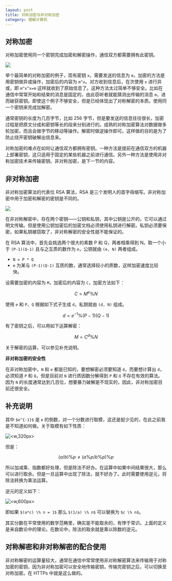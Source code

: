 ```yaml
---
layout: post
title: 对称加密与非对称加密
category: 理解计算机
---
```


## 对称加密

对称加密使用同一个密钥完成加密和解密操作，通信双方都需要拥有此密钥。

![](https://wangyu-name.oss-cn-hangzhou.aliyuncs.com/2020/07/10/2020-07-10-181319.png)

举个最简单的对称加密的例子，现有密钥 `x`，需要发送的信息为 `m`，加密的方法是用密钥做异或操作，加密后的内容为 `m^x`。对方收到信息后，在次使用 `x` 进行异或，即 `m^x^x=m` 这样就收到了原始信息了。这种方法太过简单不够安全。比如在通信中常常开始和结束的消息是固定的，由此窃听者就能猜测出传输的消息 `m`，进而破获密钥。即使这个例子不够安全，但是已经体现出了对称解密的本质。使用同一个密钥来完成加解密。

通常密钥的长度为几百字节，比如 256 字节，但是要发送的信息往往很长，加密过程是把原文分成和密钥等长的段来分别进行的。成熟的对称加密算法对数据做多轮加密，而且会做字节的移动等操作。解密时做逆操作即可。这样做的目的是为了防止绕开密钥破解出信息来。

对称加密的难点在如何让通信双方都拥有密钥。一种方法是提前在通信双方的机器上部署密钥，这只适用于固定的某些机器之前进行通信。另外一种方法是使用非对称加密技术来传输密钥。非对称加密，是下一节的内容。

## 非对称加密

非对称加密算法的代表位 RSA 算法，RSA 是三个发明人的首字母缩写。非对称加密中用于加密和解密的密钥是不同的。

![](https://wangyu-name.oss-cn-hangzhou.aliyuncs.com/2020/07/10/2020-07-10-181332.png)

在非对称解密中，存在两个密钥——公钥和私钥，其中公钥是公开的，它可以通过明文传输。但是使用公钥加密后的加密文档必须使用私钥进行解密。私钥必须要保密，如果私钥被窃取了，非对称解密的安全性就不能保证的。

在 RSA 算法中，首先会挑选两个很大的素数 P 和 Q，两者相乘得到 N。取一个小于 `(P-1)(Q-1)` 且与之互质的数作为 `e`，公钥就由 `(e, N)` 两者组成。

- `N = P * Q`
- `e` 为某与 `(P-1)(Q-1)` 互质的数，通常选择较小的质数，这样加密速度比较快。

设需要加密的内容为 `M`，加密后的内容为 `C`，加密方法如下：

$$C = M^{e} \% N$$

使用 `e` 和 `P`、`Q` 根据如下式子生成 `d`，私钥就由 `(d, N)` 组成。

$$d = e^{-1} \% (P-1)(Q-1)$$

有了密钥之后，可以用如下运算解密：

$$M = C^d \% N$$

关于解密的运算，可以参见补充说明。

**非对称加密的安全性**

在非对称加密中，`N` 和 `e` 都是已知的，要想解密必须要知道 `d`，而要想计算出 `d`，必须知道 `P` 和 `Q`，但是目前对 `N` 进行质因数分解得到 `P` 和 `Q` 不存在有效的算法。因为 `N` 的长度通常达到几百位，想要暴力破解是不现实的，因此，非对称加密目前还很安全。

## 补充说明

其中 `$e^{-1}$` 是 `e` 的倒数，对一个分数进行取模，这还是挺少见的，在此之前我是不知道如何做。关于取模有如下性质：

![<w,320px>](https://wangyu-name.oss-cn-hangzhou.aliyuncs.com/2020/07/10/2020-07-10-182250.png)

但是：

$$(a/b) \% p \ne (a\%p / b \% p) \% p$$


所以加减乘、指数都好处理，但是除法不好办。在运算中如果中间结果很大，那么可以进行取余。但是一旦运算中出现了除法，就不好办了。此时需要使用逆元，将除法转换为乘法运算。

逆元的定义如下：

![<w,600px>](https://wangyu-name.oss-cn-hangzhou.aliyuncs.com/2020/07/10/2020-07-10-182433.png)


即如果 `$(a*c) \% n = 1$` 那么 `$(1/a) \% n$` 可以替换为 `$c \% n$`。

其实分数在平常使用的数学范畴里，确实是不能取余的，有悖于常识。上面的定义是来自数论中的理论。在数论中，除法的取余就是乘以除数的逆元。

## 对称解密和非对称解密的配合使用

非对称解密的运算量较大，通常在通信中常常使用非对称解密算法来传输用于对称加密的密钥，因为非对称加密可以安全地传输密钥，传输完密钥之后，可以切换至对称加密。在 HTTPs 中就是这么做的。